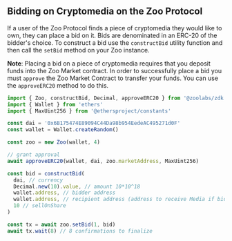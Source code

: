## Bidding on Cryptomedia on the Zoo Protocol

If a user of the Zoo Protocol finds a piece of cryptomedia they would like to own, they can place a bid on it.
Bids are denominated in an ERC-20 of the bidder's choice. To construct a bid use the `constructBid` utility function and then call the `setBid` method on your Zoo instance.

**Note**: Placing a bid on a piece of cryptomedia requires that you deposit funds into the Zoo Market contract. In order to successfully place a bid you must `approve` the Zoo Market Contract to transfer your funds. You can use the `approveERC20` method to do this.

```typescript
import { Zoo, constructBid, Decimal, approveERC20 } from '@zoolabs/zdk'
import { Wallet } from 'ethers'
import { MaxUint256 } from '@ethersproject/constants'

const dai = '0x6B175474E89094C44Da98b954EedeAC495271d0F'
const wallet = Wallet.createRandom()

const zoo = new Zoo(wallet, 4)

// grant approval
await approveERC20(wallet, dai, zoo.marketAddress, MaxUint256)

const bid = constructBid(
  dai, // currency
  Decimal.new(10).value, // amount 10*10^18
  wallet.address, // bidder address
  wallet.address, // recipient address (address to receive Media if bid is accepted)
  10 // sellOnShare
)

const tx = await zoo.setBid(1, bid)
await tx.wait(8) // 8 confirmations to finalize
```
